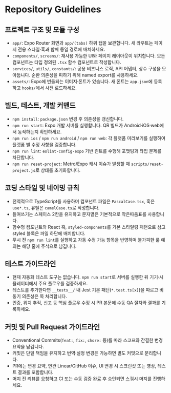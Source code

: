 # Repository Guidelines

## 프로젝트 구조 및 모듈 구성
- `app/`: Expo Router 화면과 `app/(tabs)` 하위 탭을 보관합니다. 새 라우트는 페이지 전용 스타일·훅과 함께 동일 경로에 배치하세요.
- `components/`, `screens/`: 재사용 가능한 UI와 페이지 레이아웃이 위치합니다. 모든 컴포넌트는 타입 정의된 `.tsx` 함수 컴포넌트로 작성합니다.
- `services/`, `utils/`, `constants/`: 공용 비즈니스 로직, API 어댑터, 상수 구성을 모아둡니다. 순환 의존성을 피하기 위해 named export를 사용하세요.
- `assets/`: Expo에 번들되는 이미지·폰트가 있습니다. 새 폰트는 `app.json`에 등록하고 `hooks/`에서 사전 로드하세요.

## 빌드, 테스트, 개발 커맨드
- `npm install`: `package.json` 변경 후 의존성을 갱신합니다.
- `npm run start`: Expo 개발 서버를 실행합니다. QR 빌드가 Android·iOS·web에서 동작하는지 확인하세요.
- `npm run ios` / `npm run android` / `npm run web`: 각 플랫폼 미리보기를 실행하여 플랫폼 별 수정 사항을 검증합니다.
- `npm run lint`: `eslint-config-expo` 기반 린트를 수행해 포맷팅과 타입 문제를 차단합니다.
- `npm run reset-project`: Metro/Expo 캐시 이슈가 발생할 때 `scripts/reset-project.js`로 상태를 초기화합니다.

## 코딩 스타일 및 네이밍 규칙
- 전역적으로 TypeScript를 사용하며 컴포넌트 파일은 `PascalCase.tsx`, 훅은 `use*.ts`, 유틸은 `camelCase.ts`로 작성합니다.
- 들여쓰기는 스페이스 2칸을 유지하고 문자열은 기본적으로 작은따옴표를 사용합니다.
- 함수형 컴포넌트와 React 훅, `styled-components`를 기본 스타일링 패턴으로 삼고 styled 블록은 파일 하단에 배치합니다.
- 푸시 전 `npm run lint`를 실행하고 자동 수정 가능 항목을 반영하며 불가피한 룰 예외는 해당 줄에 주석으로 남깁니다.

## 테스트 가이드라인
- 현재 자동화 테스트 도구는 없습니다. `npm run start`로 서버를 실행한 뒤 기기·시뮬레이터에서 주요 플로우를 검증하세요.
- 테스트를 추가한다면 `__tests__/` 내 Jest 기본 패턴(`*.test.ts[x]`)을 따르고 비동기 의존성은 목 처리합니다.
- 인증, 위치 추적, 신고 등 핵심 플로우 수정 시 PR 본문에 수동 QA 절차와 결과를 기록하세요.

## 커밋 및 Pull Request 가이드라인
- Conventional Commits(`feat:`, `fix:`, `chore:` 등)를 따라 스코프와 간결한 변경 요약을 남깁니다.
- 커밋은 단일 책임을 유지하고 번역·설정 변경은 가능하면 별도 커밋으로 분리합니다.
- PR에는 변경 요약, 연관 Linear/GitHub 이슈, UI 변경 시 스크린샷 또는 영상, 테스트 결과를 포함합니다.
- 머지 전 리뷰를 요청하고 CI 또는 수동 검증 완료 후 승인되면 스쿼시 머지를 진행하세요.
